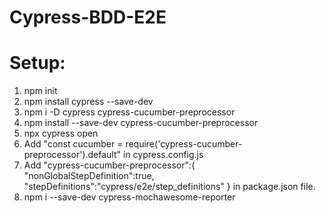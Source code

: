 # Cypress-BDD-E2E
# Setup:
1. npm init
2. npm install cypress --save-dev  
3. npm i -D cypress cypress-cucumber-preprocessor
4. npm install --save-dev cypress-cucumber-preprocessor
5. npx cypress open
6. Add "const cucumber = require('cypress-cucumber-preprocessor').default" in cypress.config.js
7. Add "cypress-cucumber-preprocessor":{
    "nonGlobalStepDefinition":true,
    "stepDefinitions":"cypress/e2e/step_definitions"
  } in package.json file.
8. npm i --save-dev cypress-mochawesome-reporter
